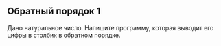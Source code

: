 ## Обратный порядок 1

Дано натуральное число. Напишите программу, которая выводит его цифры в столбик в обратном порядке.